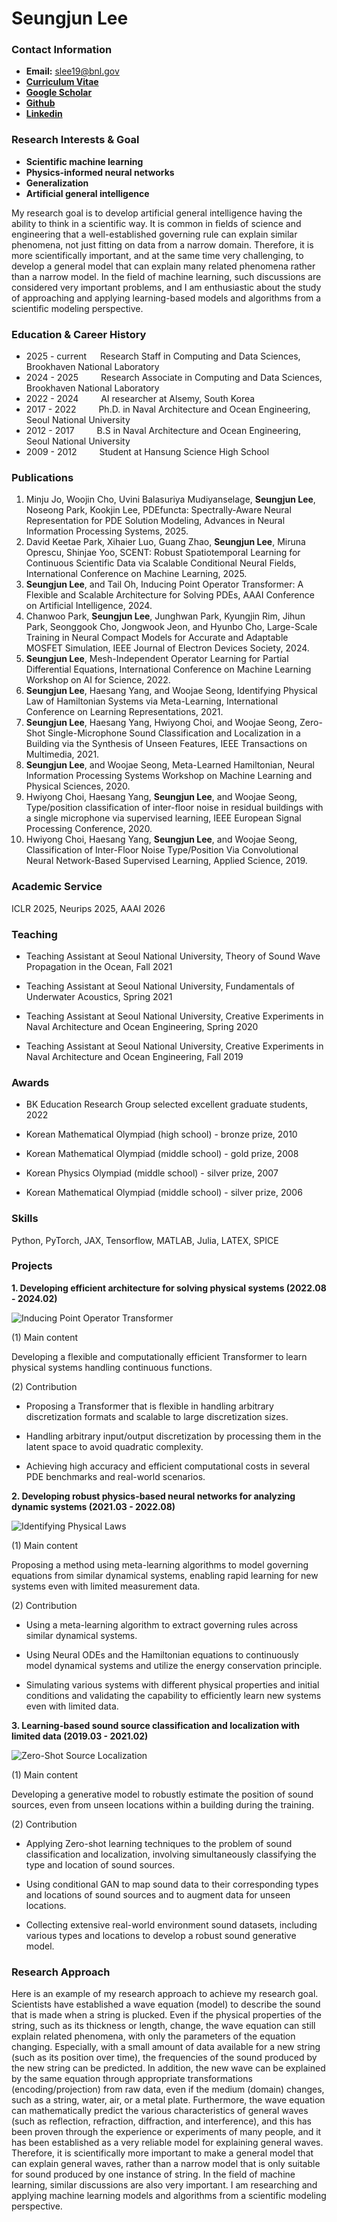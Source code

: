 # Seungjun Lee

### Contact Information
- **Email:** slee19@bnl.gov
- [**Curriculum Vitae**](/assets/CV_LSJ_20250924.pdf)
- [**Google Scholar**](https://scholar.google.com/citations?user=0O-A7g0AAAAJ&hl)
- [**Github**](https://github.com/7tl7qns7ch)
- [**Linkedin**](https://www.linkedin.com/in/seungjun-lee-656946213/)

### Research Interests & Goal
- **Scientific machine learning**
- **Physics-informed neural networks**
- **Generalization**
- **Artificial general intelligence**

My research goal is to develop artificial general intelligence having the ability to think in a scientific way. 
It is common in fields of science and engineering that a well-established governing rule can explain similar phenomena, not just fitting on data from a narrow domain. 
Therefore, it is more scientifically important, and at the same time very challenging, to develop a general model that can explain many related phenomena rather than a narrow model. 
In the field of machine learning, such discussions are considered very important problems, and I am enthusiastic about the study of approaching and applying learning-based models and algorithms from a scientific modeling perspective.

### Education & Career History
- 2025 - current &emsp; Research Staff in Computing and Data Sciences, Brookhaven National Laboratory
- 2024 - 2025 &emsp;&emsp; Research Associate in Computing and Data Sciences, Brookhaven National Laboratory
- 2022 - 2024 &emsp;&emsp; AI researcher at Alsemy, South Korea
- 2017 - 2022 &emsp;&emsp; Ph.D. in Naval Architecture and Ocean Engineering, Seoul National University
- 2012 - 2017 &emsp;&emsp; B.S in Naval Architecture and Ocean Engineering, Seoul National University
- 2009 - 2012 &emsp;&emsp; Student at Hansung Science High School

### Publications
1. Minju Jo, Woojin Cho, Uvini Balasuriya Mudiyanselage, **Seungjun Lee**, Noseong Park, Kookjin Lee, PDEfuncta: Spectrally-Aware Neural Representation for PDE Solution Modeling, Advances in Neural Information Processing Systems, 2025.
2. David Keetae Park, Xihaier Luo, Guang Zhao, **Seungjun Lee**, Miruna Oprescu, Shinjae Yoo, SCENT: Robust Spatiotemporal Learning for Continuous Scientific Data via Scalable Conditional Neural Fields, International Conference on Machine Learning, 2025.
3. **Seungjun Lee**, and Tail Oh, Inducing Point Operator Transformer: A Flexible and Scalable Architecture for Solving PDEs, AAAI Conference on Artificial Intelligence, 2024.
4. Chanwoo Park, **Seungjun Lee**, Junghwan Park, Kyungjin Rim, Jihun Park, Seonggook Cho, Jongwook Jeon, and Hyunbo Cho, Large-Scale Training in Neural Compact Models for Accurate and Adaptable MOSFET Simulation, IEEE Journal of Electron Devices Society, 2024.
5. **Seungjun Lee**, Mesh-Independent Operator Learning for Partial Differential Equations, International Conference on Machine Learning Workshop on AI for Science, 2022.
6. **Seungjun Lee**, Haesang Yang, and Woojae Seong, Identifying Physical Law of Hamiltonian Systems via Meta-Learning, International Conference on Learning Representations, 2021.
7. **Seungjun Lee**, Haesang Yang, Hwiyong Choi, and Woojae Seong, Zero-Shot Single-Microphone Sound Classification and Localization in a Building via the Synthesis of Unseen Features, IEEE Transactions on Multimedia, 2021.
8. **Seungjun Lee**, and Woojae Seong, Meta-Learned Hamiltonian, Neural Information Processing Systems Workshop on Machine Learning and Physical Sciences, 2020.
9. Hwiyong Choi, Haesang Yang, **Seungjun Lee**, and Woojae Seong, Type/position classification of inter-floor noise in residual buildings with a single microphone via supervised learning, IEEE European Signal Processing Conference, 2020.
10. Hwiyong Choi, Haesang Yang, **Seungjun Lee**, and Woojae Seong, Classification of Inter-Floor Noise Type/Position Via Convolutional Neural Network-Based Supervised Learning, Applied Science, 2019.

### Academic Service
ICLR 2025, Neurips 2025, AAAI 2026

### Teaching
- Teaching Assistant at Seoul National University, Theory of Sound Wave Propagation in the Ocean, Fall 2021

- Teaching Assistant at Seoul National University, Fundamentals of Underwater Acoustics, Spring 2021

- Teaching Assistant at Seoul National University, Creative Experiments in Naval Architecture and Ocean Engineering, Spring 2020

- Teaching Assistant at Seoul National University, Creative Experiments in Naval Architecture and Ocean Engineering, Fall 2019

### Awards
- BK Education Research Group selected excellent graduate students, 2022

- Korean Mathematical Olympiad (high school) - bronze prize, 2010

- Korean Mathematical Olympiad (middle school) - gold prize, 2008

- Korean Physics Olympiad (middle school) - silver prize, 2007

- Korean Mathematical Olympiad (middle school) - silver prize, 2006

### Skills
Python, PyTorch, JAX, Tensorflow, MATLAB, Julia, LATEX, SPICE

### Projects
**1. Developing efficient architecture for solving physical systems (2022.08 - 2024.02)**

![Inducing Point Operator Transformer](/assets/img/ipot.png)

(1) Main content

Developing a flexible and computationally efficient Transformer to learn physical systems handling continuous functions.

(2) Contribution

- Proposing a Transformer that is flexible in handling arbitrary discretization formats 
and scalable to large discretization sizes.

- Handling arbitrary input/output discretization by processing them in the latent space to avoid quadratic complexity.

- Achieving high accuracy and efficient computational costs in several PDE benchmarks and real-world scenarios.

**2. Developing robust physics-based neural networks for analyzing dynamic systems (2021.03 - 2022.08)**

![Identifying Physical Laws](/assets/img/hamaml.png)

(1) Main content

Proposing a method using meta-learning algorithms to model governing equations from similar dynamical systems, enabling rapid learning for new systems even with limited measurement data.

(2) Contribution

- Using a meta-learning algorithm to extract governing rules across similar dynamical systems.

- Using Neural ODEs and the Hamiltonian equations to continuously model dynamical systems and utilize the energy conservation principle.

- Simulating various systems with different physical properties and initial conditions and validating the capability to efficiently learn new systems even with limited data.

**3. Learning-based sound source classification and localization with limited data (2019.03 - 2021.02)**

![Zero-Shot Source Localization](/assets/img/zssl.png)

(1) Main content

Developing a generative model to robustly estimate the position of sound sources, even from unseen locations within a building during the training.

(2) Contribution

- Applying Zero-shot learning techniques to the problem of sound classification and localization, involving simultaneously classifying the type and location of sound sources.

- Using conditional GAN to map sound data to their corresponding types and locations of sound sources and to augment data for unseen locations.

- Collecting extensive real-world environment sound datasets, including various types and locations to develop a robust sound generative model.

### Research Approach
Here is an example of my research approach to achieve my research goal. Scientists have established a wave equation (model) to describe the sound that is made when a string is plucked. Even if the physical properties of the string, such as its thickness or length, change, the wave equation can still explain related phenomena, with only the parameters of the equation changing. Especially, with a small amount of data available for a new string (such as its position over time), the frequencies of the sound produced by the new string can be predicted. In addition, the new wave can be explained by the same equation through appropriate transformations (encoding/projection) from raw data, even if the medium (domain) changes, such as a string,
water, air, or a metal plate. Furthermore, the wave equation can mathematically predict the various characteristics of general waves (such as reflection, refraction, diffraction, and interference), and this has been proven through the experience or experiments of many people, and it has been established as a very reliable model for explaining general waves. Therefore, it is scientifically more important to make a general model that can explain general waves, rather than a narrow model that is only suitable for sound produced by one instance of string. In the field of machine learning, similar discussions are also very important. I am researching and applying machine learning models and algorithms from a scientific modeling perspective.

